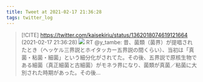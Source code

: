 ```yaml
---
title: Tweet at 2021-02-17 21:36:28
tags: twitter_log
---
```


> [!CITE] https://twitter.com/kaisekiriu/status/1362018074619121664 (2021-02-17 21:36:28)
> ![](https://twitter.com/kaisekiriu/status/1362018074619121664)
> RT @y_tambe: 昔、菌類（菌界）が提唱されたとき（ヘッケル三界説とホイタッカー五界説の間くらい）、当初は「真菌・粘菌・細菌」という細分化がされてた。その後、五界説で原核生物である細菌（真正細菌と古細菌）がモネラ界になり、菌類が真菌／粘菌に大別された時期があった。その後…
